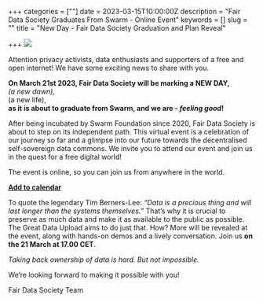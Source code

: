 +++
categories = [""]
date = 2023-03-15T10:00:00Z
description = "Fair Data Society Graduates From Swarm - Online Event"
keywords = []
slug = ""
title = "New Day - Fair Data Society Graduation and Plan Reveal"

+++
![](/uploads/copy-of-discordbanner.png)

Attention privacy activists, data enthusiasts and supporters of a free and open internet! We have some exciting news to share with you.

**On March 21st 2023, Fair Data Society will be marking a NEW DAY,**  
_(a new dawn),_  
(a new life),  
**as it is about to graduate from Swarm, and we are - _feeling good_!**

After being incubated by Swarm Foundation since 2020, Fair Data Society is about to step on its independent path. This virtual event is a celebration of our journey so far and a glimpse into our future towards the decentralised self-sovereign data commons. We invite you to attend our event and join us in the quest for a free digital world!

The event is online, so you can join us from anywhere in the world.

[**Add to calendar**](https://evt.to/aogsamsiw)

To quote the legendary Tim Berners-Lee: _“Data is a precious thing and will last longer than the systems themselves.”_ That’s why it is crucial to preserve as much data and make it as available to the public as possible. The Great Data Upload aims to do just that. How? More will be revealed at the event, along with hands-on demos and a lively conversation. Join us **on the 21 March at 17.00 CET**.

_Taking back ownership of data is hard. But not impossible._

We’re looking forward to making it possible with you!

Fair Data Society Team
